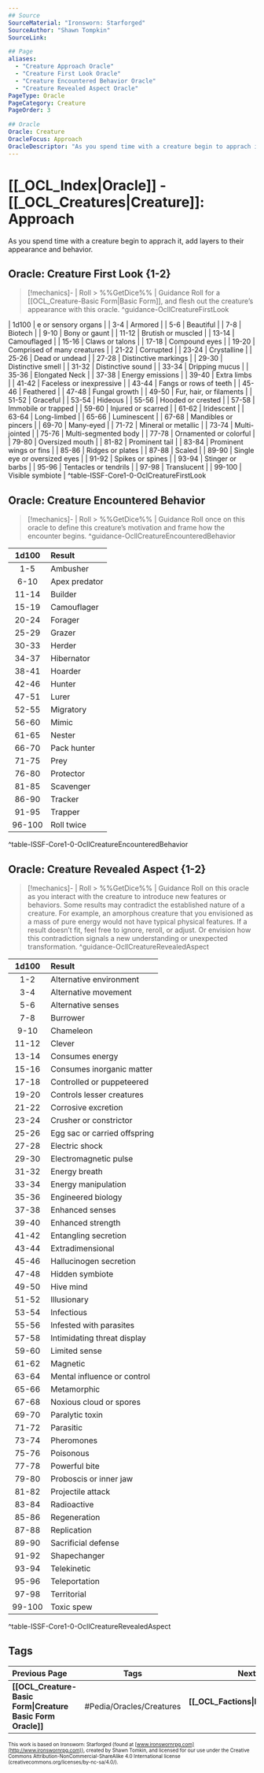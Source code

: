 ```yaml
---
## Source
SourceMaterial: "Ironsworn: Starforged"
SourceAuthor: "Shawn Tompkin"
SourceLink: 

## Page
aliases:
  - "Creature Approach Oracle"
  - "Creature First Look Oracle"
  - "Creature Encountered Behavior Oracle"
  - "Creature Revealed Aspect Oracle"
PageType: Oracle
PageCategory: Creature
PageOrder: 3

## Oracle
Oracle: Creature
OracleFocus: Approach
OracleDescriptor: "As you spend time with a creature begin to apprach it, add layers to their appearance and behavior."
---
```

 # [[_OCL_Index|Oracle]] - [[_OCL_Creatures|Creature]]: Approach
As you spend time with a creature begin to apprach it, add layers to their appearance and behavior.

## Oracle: Creature First Look {1-2}
> [!mechanics]- | Roll > %%GetDice%% | Guidance
> Roll for a [[OCL_Creature-Basic Form|Basic Form]], and flesh out the creature’s appearance with this oracle. ^guidance-OcllCreatureFirstLook

| 1d100 | [](OCL_Creature-Basic%20Form.md)e or sensory organs |
| 3-4 | Armored |
| 5-6 | Beautiful |
| 7-8 | Biotech |
| 9-10 | Bony or gaunt |
| 11-12 | Brutish or muscled |
| 13-14 | Camouflaged |
| 15-16 | Claws or talons |
| 17-18 | Compound eyes |
| 19-20 | Comprised of many creatures |
| 21-22 | Corrupted |
| 23-24 | Crystalline |
| 25-26 | Dead or undead |
| 27-28 | Distinctive markings |
| 29-30 | Distinctive smell |
| 31-32 | Distinctive sound |
| 33-34 | Dripping mucus |
| 35-36 | Elongated Neck |
| 37-38 | Energy emissions |
| 39-40 | Extra limbs |
| 41-42 | Faceless or inexpressive |
| 43-44 | Fangs or rows of teeth |
| 45-46 | Feathered |
| 47-48 | Fungal growth |
| 49-50 | Fur, hair, or filaments |
| 51-52 | Graceful |
| 53-54 | Hideous |
| 55-56 | Hooded or crested |
| 57-58 | Immobile or trapped |
| 59-60 | Injured or scarred |
| 61-62 | Iridescent |
| 63-64 | Long-limbed |
| 65-66 | Luminescent |
| 67-68 | Mandibles or pincers |
| 69-70 | Many-eyed |
| 71-72 | Mineral or metallic |
| 73-74 | Multi-jointed |
| 75-76 | Multi-segmented body |
| 77-78 | Ornamented or colorful |
| 79-80 | Oversized mouth |
| 81-82 | Prominent tail |
| 83-84 | Prominent wings or fins |
| 85-86 | Ridges or plates |
| 87-88 | Scaled |
| 89-90 | Single eye or oversized eyes |
| 91-92 | Spikes or spines |
| 93-94 | Stinger or barbs |
| 95-96 | Tentacles or tendrils |
| 97-98 | Translucent |
| 99-100 | Visible symbiote |
^table-ISSF-Core1-0-OclCreatureFirstLook

## Oracle: Creature Encountered Behavior
> [!mechanics]- | Roll > %%GetDice%% | Guidance
> Roll once on this oracle to define this creature’s motivation and frame how the encounter begins. ^guidance-OcllCreatureEncounteredBehavior

| 1d100 | Result |
|:---:|:--- |
| 1-5 | Ambusher |
| 6-10 | Apex predator |
| 11-14 | Builder |
| 15-19 | Camouflager |
| 20-24 | Forager |
| 25-29 | Grazer |
| 30-33 | Herder |
| 34-37 | Hibernator |
| 38-41 | Hoarder |
| 42-46 | Hunter |
| 47-51 | Lurer |
| 52-55 | Migratory |
| 56-60 | Mimic |
| 61-65 | Nester |
| 66-70 | Pack hunter |
| 71-75 | Prey |
| 76-80 | Protector |
| 81-85 | Scavenger |
| 86-90 | Tracker |
| 91-95 | Trapper |
| 96-100 | Roll twice |
^table-ISSF-Core1-0-OcllCreatureEncounteredBehavior

## Oracle: Creature Revealed Aspect {1-2}
> [!mechanics]- | Roll > %%GetDice%% | Guidance
> Roll on this oracle as you interact with the creature to introduce new features or behaviors. Some results may contradict the established nature of a creature. For example, an amorphous creature that you envisioned as a mass of pure energy would not have typical physical features. If a result doesn’t fit, feel free to ignore, reroll, or adjust. Or envision how this contradiction signals a new understanding or unexpected transformation. ^guidance-OcllCreatureRevealedAspect

| 1d100 | Result |
|:---:|:--- |
| 1-2 | Alternative environment |
| 3-4 | Alternative movement |
| 5-6 | Alternative senses |
| 7-8 | Burrower |
| 9-10 | Chameleon |
| 11-12 | Clever |
| 13-14 | Consumes energy |
| 15-16 | Consumes inorganic matter |
| 17-18 | Controlled or puppeteered |
| 19-20 | Controls lesser creatures |
| 21-22 | Corrosive excretion |
| 23-24 | Crusher or constrictor |
| 25-26 | Egg sac or carried offspring |
| 27-28 | Electric shock |
| 29-30 | Electromagnetic pulse |
| 31-32 | Energy breath |
| 33-34 | Energy manipulation |
| 35-36 | Engineered biology |
| 37-38 | Enhanced senses |
| 39-40 | Enhanced strength |
| 41-42 | Entangling secretion |
| 43-44 | Extradimensional |
| 45-46 | Hallucinogen secretion |
| 47-48 | Hidden symbiote |
| 49-50 | Hive mind |
| 51-52 | Illusionary |
| 53-54 | Infectious |
| 55-56 | Infested with parasites |
| 57-58 | Intimidating threat display |
| 59-60 | Limited sense |
| 61-62 | Magnetic |
| 63-64 | Mental influence or control |
| 65-66 | Metamorphic |
| 67-68 | Noxious cloud or spores |
| 69-70 | Paralytic toxin |
| 71-72 | Parasitic |
| 73-74 | Pheromones |
| 75-76 | Poisonous |
| 77-78 | Powerful bite |
| 79-80 | Proboscis or inner jaw |
| 81-82 | Projectile attack |
| 83-84 | Radioactive |
| 85-86 | Regeneration |
| 87-88 | Replication |
| 89-90 | Sacrificial defense |
| 91-92 | Shapechanger |
| 93-94 | Telekinetic |
| 95-96 | Teleportation |
| 97-98 | Territorial |
| 99-100 | Toxic spew |
^table-ISSF-Core1-0-OcllCreatureRevealedAspect

## Tags
| Previous Page | Tags | Next Section |
|:--- |:---:| ---:|
| **[[OCL_Creature-Basic Form\|Creature Basic Form Oracle]]** | #Pedia/Oracles/Creatures | **[[_OCL_Factions\|Factions Oracle]]** |

<font size=-2>This work is based on Ironsworn: Starforged (found at [www.ironswornrpg.com](http://www.ironswornrpg.com)), created by Shawn Tomkin, and licensed for our use under the Creative Commons Attribution-NonCommercial-ShareAlike 4.0 International license  (creativecommons.org/licenses/by-nc-sa/4.0/).</font>